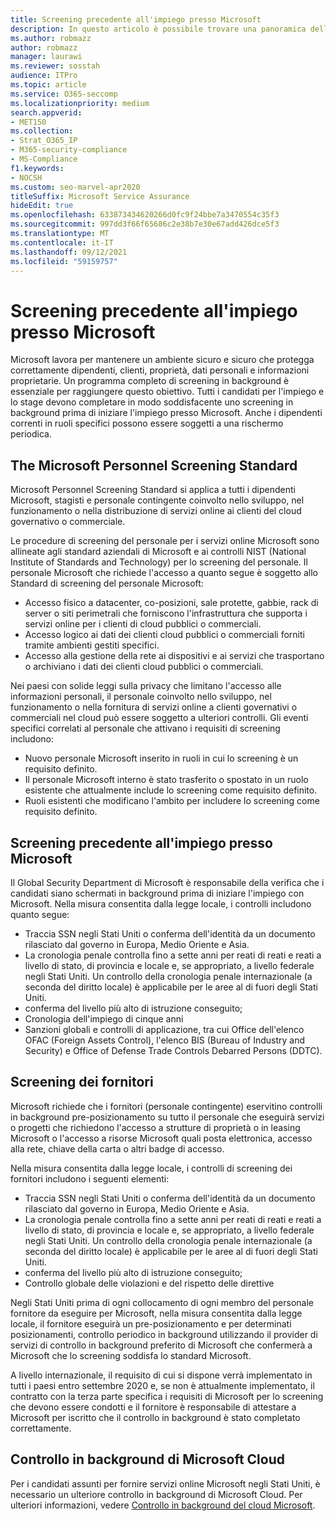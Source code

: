 ```yaml
---
title: Screening precedente all'impiego presso Microsoft
description: In questo articolo è possibile trovare una panoramica delle procedure di screening pre-lavorativo di Microsoft per Microsoft 365.
ms.author: robmazz
author: robmazz
manager: laurawi
ms.reviewer: sosstah
audience: ITPro
ms.topic: article
ms.service: O365-seccomp
ms.localizationpriority: medium
search.appverid:
- MET150
ms.collection:
- Strat_O365_IP
- M365-security-compliance
- MS-Compliance
f1.keywords:
- NOCSH
ms.custom: seo-marvel-apr2020
titleSuffix: Microsoft Service Assurance
hideEdit: true
ms.openlocfilehash: 633873434620266d0fc9f24bbe7a3470554c35f3
ms.sourcegitcommit: 997dd3f66f65686c2e38b7e30e67add426dce5f3
ms.translationtype: MT
ms.contentlocale: it-IT
ms.lasthandoff: 09/12/2021
ms.locfileid: "59159757"
---
```

# <a name="microsoft-pre-employment-screening"></a>Screening precedente all'impiego presso Microsoft

Microsoft lavora per mantenere un ambiente sicuro e sicuro che protegga correttamente dipendenti, clienti, proprietà, dati personali e informazioni proprietarie. Un programma completo di screening in background è essenziale per raggiungere questo obiettivo. Tutti i candidati per l'impiego e lo stage devono completare in modo soddisfacente uno screening in background prima di iniziare l'impiego presso Microsoft. Anche i dipendenti correnti in ruoli specifici possono essere soggetti a una rischermo periodica.

## <a name="the-microsoft-personnel-screening-standard"></a>The Microsoft Personnel Screening Standard

Microsoft Personnel Screening Standard si applica a tutti i dipendenti Microsoft, stagisti e personale contingente coinvolto nello sviluppo, nel funzionamento o nella distribuzione di servizi online ai clienti del cloud governativo o commerciale.

Le procedure di screening del personale per i servizi online Microsoft sono allineate agli standard aziendali di Microsoft e ai controlli NIST (National Institute of Standards and Technology) per lo screening del personale. Il personale Microsoft che richiede l'accesso a quanto segue è soggetto allo Standard di screening del personale Microsoft:

- Accesso fisico a datacenter, co-posizioni, sale protette, gabbie, rack di server o siti perimetrali che forniscono l'infrastruttura che supporta i servizi online per i clienti di cloud pubblici o commerciali.
- Accesso logico ai dati dei clienti cloud pubblici o commerciali forniti tramite ambienti gestiti specifici.
- Accesso alla gestione della rete ai dispositivi e ai servizi che trasportano o archiviano i dati dei clienti cloud pubblici o commerciali.

Nei paesi con solide leggi sulla privacy che limitano l'accesso alle informazioni personali, il personale coinvolto nello sviluppo, nel funzionamento o nella fornitura di servizi online a clienti governativi o commerciali nel cloud può essere soggetto a ulteriori controlli. Gli eventi specifici correlati al personale che attivano i requisiti di screening includono:

- Nuovo personale Microsoft inserito in ruoli in cui lo screening è un requisito definito.
- Il personale Microsoft interno è stato trasferito o spostato in un ruolo esistente che attualmente include lo screening come requisito definito.
- Ruoli esistenti che modificano l'ambito per includere lo screening come requisito definito.

## <a name="microsoft-pre-employment-screening"></a>Screening precedente all'impiego presso Microsoft

Il Global Security Department di Microsoft è responsabile della verifica che i candidati siano schermati in background prima di iniziare l'impiego con Microsoft.
Nella misura consentita dalla legge locale, i controlli includono quanto segue:

- Traccia SSN negli Stati Uniti o conferma dell'identità da un documento rilasciato dal governo in Europa, Medio Oriente e Asia.
- La cronologia penale controlla fino a sette anni per reati di reati e reati a livello di stato, di provincia e locale e, se appropriato, a livello federale negli Stati Uniti. Un controllo della cronologia penale internazionale (a seconda del diritto locale) è applicabile per le aree al di fuori degli Stati Uniti.
- conferma del livello più alto di istruzione conseguito;
- Cronologia dell'impiego di cinque anni
- Sanzioni globali e controlli di applicazione, tra cui Office dell'elenco OFAC (Foreign Assets Control), l'elenco BIS (Bureau of Industry and Security) e Office of Defense Trade Controls Debarred Persons (DDTC).

## <a name="supplier-screening"></a>Screening dei fornitori

Microsoft richiede che i fornitori (personale contingente) eservitino controlli in background pre-posizionamento su tutto il personale che eseguirà servizi o progetti che richiedono l'accesso a strutture di proprietà o in leasing Microsoft o l'accesso a risorse Microsoft quali posta elettronica, accesso alla rete, chiave della carta o altri badge di accesso.

Nella misura consentita dalla legge locale, i controlli di screening dei fornitori includono i seguenti elementi:

- Traccia SSN negli Stati Uniti o conferma dell'identità da un documento rilasciato dal governo in Europa, Medio Oriente e Asia.
- La cronologia penale controlla fino a sette anni per reati di reati e reati a livello di stato, di provincia e locale e, se appropriato, a livello federale negli Stati Uniti. Un controllo della cronologia penale internazionale (a seconda del diritto locale) è applicabile per le aree al di fuori degli Stati Uniti.
- conferma del livello più alto di istruzione conseguito;
- Controllo globale delle violazioni e del rispetto delle direttive

Negli Stati Uniti prima di ogni collocamento di ogni membro del personale fornitore da eseguire per Microsoft, nella misura consentita dalla legge locale, il fornitore eseguirà un pre-posizionamento e per determinati posizionamenti, controllo periodico in background utilizzando il provider di servizi di controllo in background preferito di Microsoft che confermerà a Microsoft che lo screening soddisfa lo standard Microsoft. 

A livello internazionale, il requisito di cui si dispone verrà implementato in tutti i paesi entro settembre 2020 e, se non è attualmente implementato, il contratto con la terza parte specifica i requisiti di Microsoft per lo screening che devono essere condotti e il fornitore è responsabile di attestare a Microsoft per iscritto che il controllo in background è stato completato correttamente.

## <a name="microsoft-cloud-background-check"></a>Controllo in background di Microsoft Cloud

Per i candidati assunti per fornire servizi online Microsoft negli Stati Uniti, è necessario un ulteriore controllo in background di Microsoft Cloud. Per ulteriori informazioni, vedere [Controllo in background del cloud Microsoft](assurance-cloud-background-check.md).